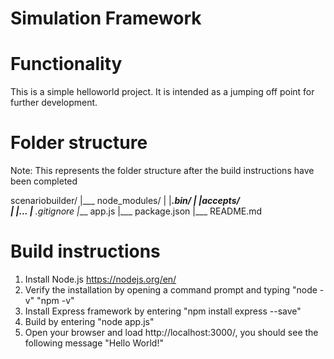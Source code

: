 Simulation Framework
========================

Functionality
===============
This is a simple helloworld project. It is intended as a jumping off point for further development.

Folder structure 
=====================
Note: This represents the folder structure after the build instructions have been completed

scenariobuilder/
|___ node_modules/
|    |____.bin/
|    |____accepts/  
|    |____...
|___ .gitignore
|___ app.js
|___ package.json
|___ README.md

Build instructions
=======================
1. Install Node.js
   https://nodejs.org/en/
2. Verify the installation by opening a command prompt and typing
   "node -v"
   "npm -v"
3. Install Express framework by entering
   "npm install express --save"
4. Build by entering
   "node app.js"
5. Open your browser and load http://localhost:3000/, you should see the following message
   "Hello World!"

